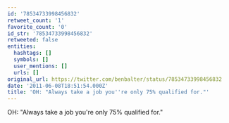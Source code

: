 ```yaml
---
id: '78534733998456832'
retweet_count: '1'
favorite_count: '0'
id_str: '78534733998456832'
retweeted: false
entities:
  hashtags: []
  symbols: []
  user_mentions: []
  urls: []
original_url: https://twitter.com/benbalter/status/78534733998456832
date: '2011-06-08T18:51:54.000Z'
title: 'OH: "Always take a job you''re only 75% qualified for."'
---
```


OH: "Always take a job you're only 75% qualified for."
